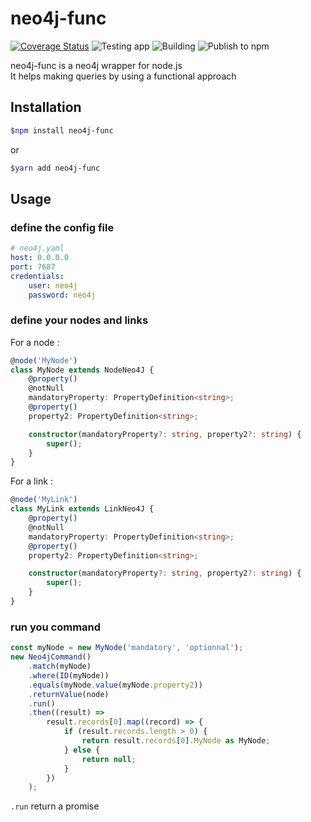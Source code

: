 # neo4j-func

[![Coverage Status](https://coveralls.io/repos/github/Milihhard/neo4j-func/badge.svg?branch=master)](https://coveralls.io/github/Milihhard/neo4j-func?branch=master) ![Testing app](https://github.com/Milihhard/neo4j-func/workflows/Testing%20app/badge.svg) ![Building](https://github.com/Milihhard/neo4j-func/workflows/Building/badge.svg) ![Publish to npm](https://github.com/Milihhard/neo4j-func/workflows/Publish%20to%20npm/badge.svg)

neo4j-func is a neo4j wrapper for node.js  
It helps making queries by using a functional approach

## Installation

```bash
$npm install neo4j-func
```

or

```bash
$yarn add neo4j-func
```

## Usage

### define the config file

```yaml
# neo4j.yaml
host: 0.0.0.0
port: 7687
credentials:
    user: neo4j
    password: neo4j
```

### define your nodes and links

For a node :

```typescript
@node('MyNode')
class MyNode extends NodeNeo4J {
    @property()
    @notNull
    mandatoryProperty: PropertyDefinition<string>;
    @property()
    property2: PropertyDefinition<string>;

    constructor(mandatoryProperty?: string, property2?: string) {
        super();
    }
}
```

For a link :

```typescript
@node('MyLink')
class MyLink extends LinkNeo4J {
    @property()
    @notNull
    mandatoryProperty: PropertyDefinition<string>;
    @property()
    property2: PropertyDefinition<string>;

    constructor(mandatoryProperty?: string, property2?: string) {
        super();
    }
}
```

### run you command

```typescript
const myNode = new MyNode('mandatory', 'optionnal');
new Neo4jCommand()
    .match(myNode)
    .where(ID(myNode))
    .equals(myNode.value(myNode.property2))
    .returnValue(node)
    .run()
    .then((result) =>
        result.records[0].map((record) => {
            if (result.records.length > 0) {
                return result.records[0].MyNode as MyNode;
            } else {
                return null;
            }
        })
    );
```

`.run` return a promise
